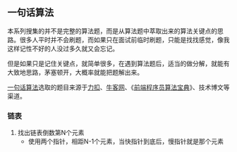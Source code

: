 ## 一句话算法
本系列搜集的并不是完整的算法题，而是从算法题中萃取出来的算法关键点的思路。很多人平时并不会刷题，而如果只在面试前临时刷题，只能是找找感觉，像我这样记性不好的人没过多久就又会忘记。

但是如果只是记住关键点，就简单很多，在遇到算法题后，适当的做分解，就能有大致地思路，茅塞顿开，大概率就能把题解出来。

[一句话算法](https://github.com/pwstrick/daily/blob/master/article/one/one.md)选取的题目来源于[力扣](https://leetcode-cn.com/)、[牛客网](https://www.nowcoder.com/)、《[前端程序员算法宝典](https://book.douban.com/subject/34451262/)》、技术博文等渠道。

### 链表
1. 找出链表倒数第N个元素
	* 使用两个指针，相距N-1个元素，当快指针到底后，慢指针就是那个元素

